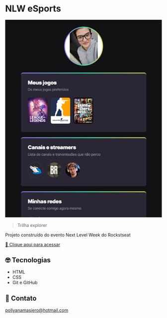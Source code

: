 # NLW eSports

![preview](./github/preview.png)

> Trilha explorer

Projeto construído do evento Next Level Week do Rockstseat

[🔗 Clique aqui para acessar](https://pollyanamasiero.github.io/nlw-esports/)


## 🤓 Tecnologias

- HTML
- CSS
- Git e GitHub

## 📧 Contato

pollyanamasiero@hotmail.com 